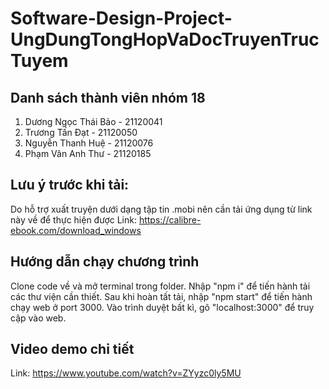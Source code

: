 # Software-Design-Project-UngDungTongHopVaDocTruyenTrucTuyem
## Danh sách thành viên nhóm 18
1. Dương Ngọc Thái Bảo - 21120041
2. Trương Tấn Đạt - 21120050
3. Nguyễn Thanh Huệ - 21120076
4. Phạm Vân Anh Thư - 21120185
## Lưu ý trước khi tải:
Do hỗ trợ xuất truyện dưới dạng tập tin .mobi nên cần tải ứng dụng từ link này về để thực hiện được
Link: https://calibre-ebook.com/download_windows

## Hướng dẫn chạy chương trình
Clone code về và mở terminal trong folder.
Nhập "npm i" để tiến hành tải các thư viện cần thiết.
Sau khi hoàn tất tải, nhập "npm start" để tiến hành chạy web ở port 3000.
Vào trình duyệt bất kì, gõ "localhost:3000" để truy cập vào web.
## Video demo chi tiết
Link: https://www.youtube.com/watch?v=ZYyzc0ly5MU
